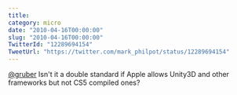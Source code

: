 ```yaml
---
title: 
category: micro
date: "2010-04-16T00:00:00"
slug: "2010-04-16T00:00:00"
TwitterId: "12289694154"
TweetUrl: "https://twitter.com/mark_philpot/status/12289694154"
---
```


[@gruber](https://twitter.com/gruber) Isn't it a double standard if Apple allows
Unity3D and other frameworks but not CS5 compiled ones?
